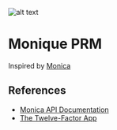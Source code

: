 ![alt text](https://upload.wikimedia.org/wikipedia/commons/thumb/9/95/Panda_icon.svg/240px-Panda_icon.svg.png)

# Monique PRM

Inspired by [Monica](https://github.com/monicahq)


## References

- [Monica API Documentation](https://www.monicahq.com/api/overview)
- [The Twelve-Factor App](https://www.12factor.net/backing-services)
